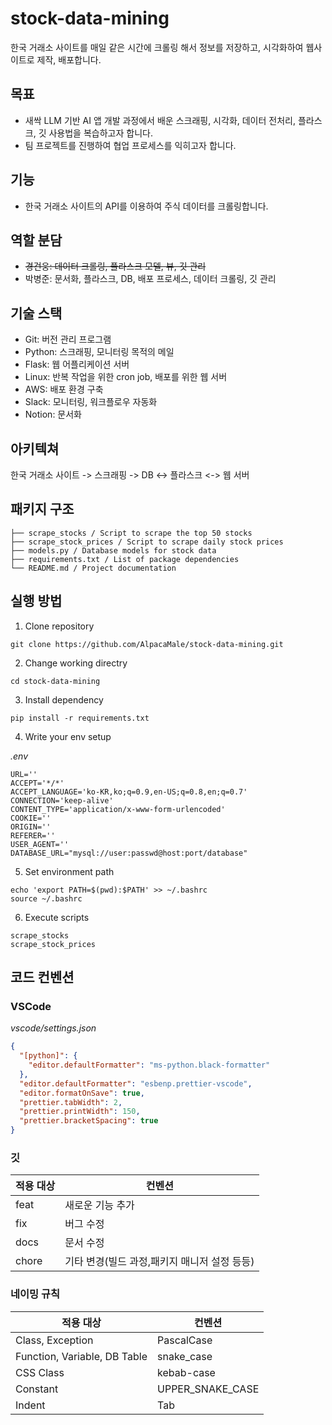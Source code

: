 # stock-data-mining

한국 거래소 사이트를 매일 같은 시간에 크롤링 해서 정보를 저장하고, 시각화하여 웹사이트로 제작, 배포합니다.

## 목표

- 새싹 LLM 기반 AI 앱 개발 과정에서 배운 스크래핑, 시각화, 데이터 전처리, 플라스크, 깃 사용법을 복습하고자 합니다.
- 팀 프로젝트를 진행하여 협업 프로세스를 익히고자 합니다.

## 기능

- 한국 거래소 사이트의 API를 이용하여 주식 데이터를 크롤링합니다.

## 역할 분담

- ~~경건웅: 데이터 크롤링, 플라스크 모델, 뷰, 깃 관리~~
- 박병준: 문서화, 플라스크, DB, 배포 프로세스, 데이터 크롤링, 깃 관리

## 기술 스택

- Git: 버전 관리 프로그램
- Python: 스크래핑, 모니터링 목적의 메일
- Flask: 웹 어플리케이션 서버
- Linux: 반복 작업을 위한 cron job, 배포를 위한 웹 서버
- AWS: 배포 환경 구축
- Slack: 모니터링, 워크플로우 자동화
- Notion: 문서화

## 아키텍쳐

한국 거래소 사이트 -> 스크래핑 -> DB <-> 플라스크 <-> 웹 서버

## 패키지 구조

```
├── scrape_stocks / Script to scrape the top 50 stocks
├── scrape_stock_prices / Script to scrape daily stock prices
├── models.py / Database models for stock data
├── requirements.txt / List of package dependencies
└── README.md / Project documentation
```

## 실행 방법

1. Clone repository

```
git clone https://github.com/AlpacaMale/stock-data-mining.git
```

2. Change working directry

```
cd stock-data-mining
```

3. Install dependency

```
pip install -r requirements.txt
```

4. Write your env setup

_.env_

```
URL=''
ACCEPT='*/*'
ACCEPT_LANGUAGE='ko-KR,ko;q=0.9,en-US;q=0.8,en;q=0.7'
CONNECTION='keep-alive'
CONTENT_TYPE='application/x-www-form-urlencoded'
COOKIE=''
ORIGIN=''
REFERER=''
USER_AGENT=''
DATABASE_URL="mysql://user:passwd@host:port/database"
```

5. Set environment path

```
echo 'export PATH=$(pwd):$PATH' >> ~/.bashrc
source ~/.bashrc

```

6. Execute scripts

```
scrape_stocks
scrape_stock_prices

```

## 코드 컨벤션

### VSCode

_vscode/settings.json_

```json
{
  "[python]": {
    "editor.defaultFormatter": "ms-python.black-formatter"
  },
  "editor.defaultFormatter": "esbenp.prettier-vscode",
  "editor.formatOnSave": true,
  "prettier.tabWidth": 2,
  "prettier.printWidth": 150,
  "prettier.bracketSpacing": true
}
```

### 깃

| 적용 대상 | 컨벤션                                       |
| --------- | -------------------------------------------- |
| feat      | 새로운 기능 추가                             |
| fix       | 버그 수정                                    |
| docs      | 문서 수정                                    |
| chore     | 기타 변경(빌드 과정,패키지 매니저 설정 등등) |

### 네이밍 규칙

| 적용 대상                    | 컨벤션           |
| ---------------------------- | ---------------- |
| Class, Exception             | PascalCase       |
| Function, Variable, DB Table | snake_case       |
| CSS Class                    | kebab-case       |
| Constant                     | UPPER_SNAKE_CASE |
| Indent                       | Tab              |
